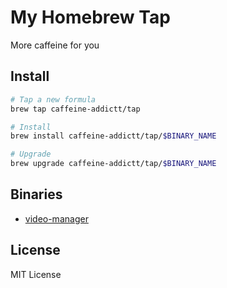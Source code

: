 # My Homebrew Tap

More caffeine for you

## Install

```sh
# Tap a new formula
brew tap caffeine-addictt/tap
```

```sh
# Install
brew install caffeine-addictt/tap/$BINARY_NAME

# Upgrade
brew upgrade caffeine-addictt/tap/$BINARY_NAME
```

## Binaries

* [video-manager](https://github.com/caffeine-addictt/video-manager)

## License

MIT License
